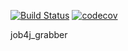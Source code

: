 [![Build Status](https://www.travis-ci.com/235illino/job4j_grabber.svg?branch=master)](https://www.travis-ci.com/235illino/job4j_grabber)
[![codecov](https://codecov.io/gh/235illino/job4j_grabber/branch/main/graph/badge.svg?token=2odQGXV1Cj)](https://codecov.io/gh/235illino/job4j_grabber)



job4j_grabber